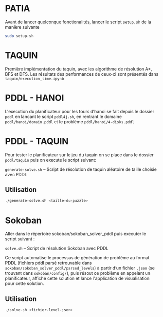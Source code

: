 # PATIA

Avant de lancer quelconque fonctionalités, lancer le script `setup.sh` de la manière suivante
```bash
sudo setup.sh
```

# TAQUIN

Première implémentation du taquin, avec les algorithme de résolution A*, BFS et DFS. Les résultats des performances de ceux-ci sont présentés dans `taquin/execution_time.ipynb`

# PDDL - HANOI

L'execution du planificateur pour les tours d'hanoi se fait depuis le dossier `pddl` en lancant le script `pddl4j.sh`, en rentrant le domaine `pddl/hanoi/domain.pddl` et le problème `pddl/hanoi/4-disks.pddl`

# PDDL - TAQUIN

Pour tester le planificateur sur le jeu du taquin on se place dans le dossier `pddl/taquin` puis on execute le script suivant:

`generate-solve.sh` – Script de résolution de taquin aléatoire de taille choisie avec PDDL
## Utilisation

```bash
./generate-solve.sh <taille-du-puzzle>
```

# Sokoban

Aller dans le répertoire sokoban/sokoban_solver_pddl puis executer le script suivant :

`solve.sh` – Script de résolution Sokoban avec PDDL

Ce script automatise le processus de génération de problème au format PDDL (fichiers pddl parsé retrouvable dans `sokoban/sokoban_solver_pddl/parsed_levels`) à partir d’un fichier `.json` (se trouvant dans `sokoban/config/`), puis résout ce problème en appelant un planificateur, affiche cette solution et lance l'application de visualisation pour cette solution.

## Utilisation

```bash
./solve.sh <fichier-level.json>
